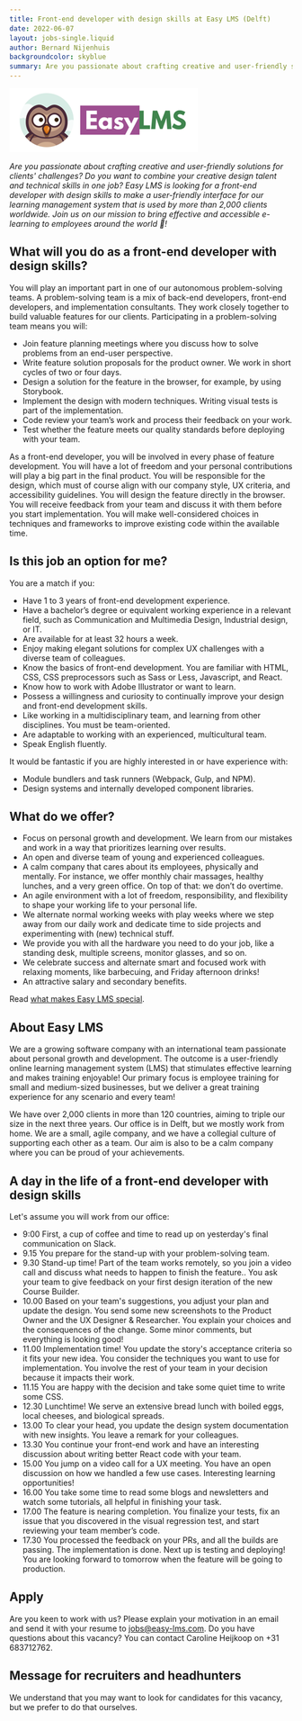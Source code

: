 ```yaml
---
title: Front-end developer with design skills at Easy LMS (Delft)
date: 2022-06-07
layout: jobs-single.liquid
author: Bernard Nijenhuis
backgroundcolor: skyblue
summary: Are you passionate about crafting creative and user-friendly solutions for clients' challenges? Do you want to combine your creative design talent and technical skills in one job? Easy LMS is looking for a front-end developer with design skills to make a user-friendly interface for our learning management system that is used by more than 2,000 clients worldwide. Join us on our mission to bring effective and accessible e-learning to employees around the world ?!
---
```


![[Easy LMS](https://www.easy-lms.com/)](/_img/werkgevers/easy-lms.png)

_Are you passionate about crafting creative and user-friendly solutions for clients' challenges? Do you want to combine your creative design talent and technical skills in one job? Easy LMS is looking for a front-end developer with design skills to make a user-friendly interface for our learning management system that is used by more than 2,000 clients worldwide. Join us on our mission to bring effective and accessible e-learning to employees around the world 🚀!_

## What will you do as a front-end developer with design skills?

You will play an important part in one of our autonomous problem-solving teams. A problem-solving team is a mix of back-end developers, front-end developers, and implementation consultants. They work closely together to build valuable features for our clients. Participating in a problem-solving team means you will:

-   Join feature planning meetings where you discuss how to solve problems from an end-user perspective.
-   Write feature solution proposals for the product owner. We work in short cycles of two or four days.
-   Design a solution for the feature in the browser, for example, by using Storybook.
-   Implement the design with modern techniques. Writing visual tests is part of the implementation.
-   Code review your team’s work and process their feedback on your work.
-   Test whether the feature meets our quality standards before deploying with your team.

As a front-end developer, you will be involved in every phase of feature development. You will have a lot of freedom and your personal contributions will play a big part in the final product. You will be responsible for the design, which must of course align with our company style, UX criteria, and accessibility guidelines. You will design the feature directly in the browser. You will receive feedback from your team and discuss it with them before you start implementation. You will make well-considered choices in techniques and frameworks to improve existing code within the available time.

## Is this job an option for me?

You are a match if you:

-   Have 1 to 3 years of front-end development experience.
-   Have a bachelor’s degree or equivalent working experience in a relevant field, such as Communication and Multimedia Design, Industrial design, or IT.
-   Are available for at least 32 hours a week.
-   Enjoy making elegant solutions for complex UX challenges with a diverse team of colleagues.
-   Know the basics of front-end development. You are familiar with HTML, CSS, CSS preprocessors such as Sass or Less, Javascript, and React.
-   Know how to work with Adobe Illustrator or want to learn.
-   Possess a willingness and curiosity to continually improve your design and front-end development skills.
-   Like working in a multidisciplinary team, and learning from other disciplines. You must be team-oriented.
-   Are adaptable to working with an experienced, multicultural team.
-   Speak English fluently.

It would be fantastic if you are highly interested in or have experience with:

-   Module bundlers and task runners (Webpack, Gulp, and NPM).
-   Design systems and internally developed component libraries.

## What do we offer?

-   Focus on personal growth and development. We learn from our mistakes and work in a way that prioritizes learning over results.
-   An open and diverse team of young and experienced colleagues.
-   A calm company that cares about its employees, physically and mentally. For instance, we offer monthly chair massages, healthy lunches, and a very green office. On top of that: we don’t do overtime.
-   An agile environment with a lot of freedom, responsibility, and flexibility to shape your working life to your personal life.
-   We alternate normal working weeks with play weeks where we step away from our daily work and dedicate time to side projects and experimenting with (new) technical stuff.
-   We provide you with all the hardware you need to do your job, like a standing desk, multiple screens, monitor glasses, and so on.
-   We celebrate success and alternate smart and focused work with relaxing moments, like barbecuing, and Friday afternoon drinks!
-   An attractive salary and secondary benefits.

Read [what makes Easy LMS special](https://www.easy-lms.com/working-at-easy-lms/what-makes-us-special/item12876).

## About Easy LMS

We are a growing software company with an international team passionate about personal growth and development. The outcome is a user-friendly online learning management system (LMS) that stimulates effective learning and makes training enjoyable! Our primary focus is employee training for small and medium-sized businesses, but we deliver a great training experience for any scenario and every team!

We have over 2,000 clients in more than 120 countries, aiming to triple our size in the next three years. Our office is in Delft, but we mostly work from home. We are a small, agile company, and we have a collegial culture of supporting each other as a team. Our aim is also to be a calm company where you can be proud of your achievements.

## A day in the life of a front-end developer with design skills

Let's assume you will work from our office:

-   9:00 First, a cup of coffee and time to read up on yesterday's final communication on Slack.
-   9.15 You prepare for the stand-up with your problem-solving team.
-   9.30 Stand-up time! Part of the team works remotely, so you join a video call and discuss what needs to happen to finish the feature.. You ask your team to give feedback on your first design iteration of the new Course Builder.
-   10.00 Based on your team's suggestions, you adjust your plan and update the design. You send some new screenshots to the Product Owner and the UX Designer & Researcher. You explain your choices and the consequences of the change. Some minor comments, but everything is looking good!
-   11.00 Implementation time! You update the story's acceptance criteria so it fits your new idea. You consider the techniques you want to use for implementation. You involve the rest of your team in your decision because it impacts their work.
-   11.15 You are happy with the decision and take some quiet time to write some CSS.
-   12.30 Lunchtime! We serve an extensive bread lunch with boiled eggs, local cheeses, and biological spreads.
-   13.00 To clear your head, you update the design system documentation with new insights. You leave a remark for your colleagues.
-   13.30 You continue your front-end work and have an interesting discussion about writing better React code with your team.
-   15.00 You jump on a video call for a UX meeting. You have an open discussion on how we handled a few use cases. Interesting learning opportunities!
-   16.00 You take some time to read some blogs and newsletters and watch some tutorials, all helpful in finishing your task.
-   17.00 The feature is nearing completion. You finalize your tests, fix an issue that you discovered in the visual regression test, and start reviewing your team member’s code.
-   17.30 You processed the feedback on your PRs, and all the builds are passing. The implementation is done. Next up is testing and deploying! You are looking forward to tomorrow when the feature will be going to production.

## Apply

Are you keen to work with us? Please explain your motivation in an email and send it with your resume to <jobs@easy-lms.com>. Do you have questions about this vacancy? You can contact Caroline Heijkoop on +31 683712762.

## Message for recruiters and headhunters

We understand that you may want to look for candidates for this vacancy, but we prefer to do that ourselves.
